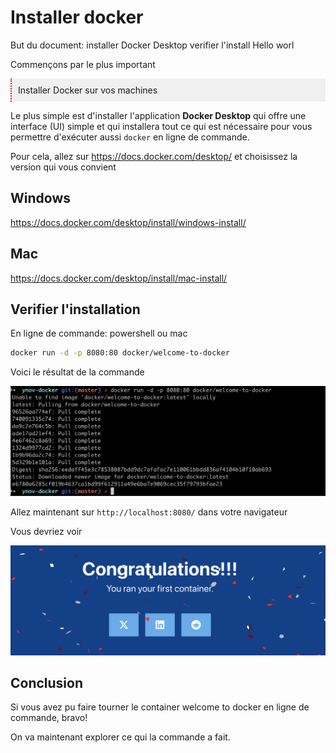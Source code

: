 # Installer docker

But du document: installer Docker Desktop
verifier l'install
Hello worl

Commençons par le plus important

<div style="background-color: #f0f0f0; padding: 10px; border-left: 2px dotted #F00;  ">
Installer Docker sur vos machines
</div>

Le plus simple est d'installer l'application **Docker Desktop** qui offre une interface (UI) simple et qui installera tout ce qui est nécessaire pour vous permettre d'exécuter aussi ```docker``` en ligne de commande.

Pour cela, allez sur <https://docs.docker.com/desktop/>  et choisissez la version qui vous convient

## Windows

<https://docs.docker.com/desktop/install/windows-install/>

## Mac

<https://docs.docker.com/desktop/install/mac-install/>

## Verifier l'installation

En ligne de commande: powershell ou mac

```bash
docker run -d -p 8080:80 docker/welcome-to-docker
```

Voici le résultat de la commande

![](./../../img/docker-run-first-container.png)

Allez maintenant sur ```http://localhost:8080/``` dans votre navigateur

Vous devriez voir

![](./../../img/congrats-run-first-container.png)

## Conclusion

Si vous avez pu faire tourner  le container welcome to docker en ligne de commande, bravo!

On va maintenant explorer ce qui la commande a fait.

